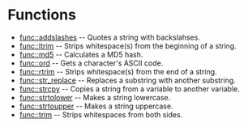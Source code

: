 # Functions
* [func::addslashes](strings/addslashes.sh.md) -- Quotes a string with backslahses.
* [func::ltrim](strings/ltrim.sh.md) -- Strips whitespace(s) from the beginning of a string.
* [func::md5](strings/md5.sh.md) -- Calculates a MD5 hash.
* [func::ord](strings/ord.sh.md) -- Gets a character's ASCII code.
* [func::rtrim](strings/rtrim.sh.md) -- Strips whitespace(s) from the end of a string.
* [func::str_replace](strings/str_replace.sh.md) -- Replaces a substring with another substring.
* [func::strcpy](strings/strcpy.sh.md) -- Copies a string from a variable to another variable.
* [func::strtolower](strings/strtolower.sh.md) -- Makes a string lowercase.
* [func::strtoupper](strings/strtoupper.sh.md) -- Makes a string uppercase.
* [func::trim](strings/trim.sh.md) -- Strips whitespaces from both sides.

